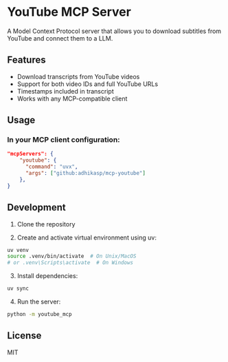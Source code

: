 # YouTube MCP Server

A Model Context Protocol server that allows you to download subtitles from YouTube and connect them to a LLM.

## Features

- Download transcripts from YouTube videos
- Support for both video IDs and full YouTube URLs
- Timestamps included in transcript
- Works with any MCP-compatible client

## Usage

### In your MCP client configuration:

```json
"mcpServers": {
    "youtube": {
      "command": "uvx",
      "args": ["github:adhikasp/mcp-youtube"]
    },
}
```

## Development

1. Clone the repository

2. Create and activate virtual environment using uv:
```bash
uv venv
source .venv/bin/activate  # On Unix/MacOS
# or .venv\Scripts\activate  # On Windows
```

3. Install dependencies:
```bash
uv sync
```

4. Run the server:
```bash
python -m youtube_mcp
```

## License

MIT